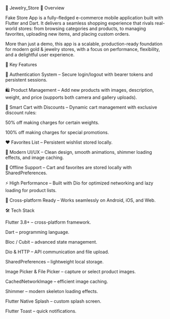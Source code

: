 🛒 Jewelry_Store
📌 Overview

Fake Store App is a fully–fledged e-commerce mobile application built with Flutter and Dart.
It delivers a seamless shopping experience that rivals real-world stores: from browsing categories and products, to managing favorites, uploading new items, and placing custom orders.

More than just a demo, this app is a scalable, production-ready foundation for modern gold & jewelry stores, with a focus on performance, flexibility, and a delightful user experience.

🚀 Key Features

🔐 Authentication System – Secure login/logout with bearer tokens and persistent sessions.

🛍️ Product Management – Add new products with images, description, weight, and price (supports both camera and gallery uploads).

🛒 Smart Cart with Discounts – Dynamic cart management with exclusive discount rules:

50% off making charges for certain weights.

100% off making charges for special promotions.

❤️ Favorites List – Persistent wishlist stored locally.

🎨 Modern UI/UX – Clean design, smooth animations, shimmer loading effects, and image caching.

📶 Offline Support – Cart and favorites are stored locally with SharedPreferences.

⚡ High Performance – Built with Dio for optimized networking and lazy loading for product lists.

📱 Cross-platform Ready – Works seamlessly on Android, iOS, and Web.

🛠️ Tech Stack

Flutter 3.8+ – cross-platform framework.

Dart – programming language.

Bloc / Cubit – advanced state management.

Dio & HTTP – API communication and file upload.

SharedPreferences – lightweight local storage.

Image Picker & File Picker – capture or select product images.

CachedNetworkImage – efficient image caching.

Shimmer – modern skeleton loading effects.

Flutter Native Splash – custom splash screen.

Flutter Toast – quick notifications.